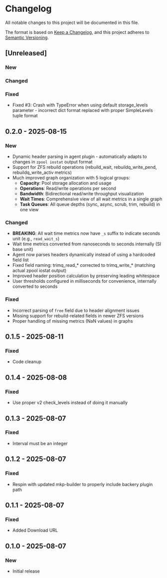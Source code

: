 # Changelog

All notable changes to this project will be documented in this file.

The format is based on [Keep a Changelog](https://keepachangelog.com/en/1.0.0/),
and this project adheres to [Semantic Versioning](https://semver.org/spec/v2.0.0.html).

## [Unreleased]

### New

### Changed

### Fixed
- Fixed #3: Crash with TypeError when using default storage_levels parameter - incorrect dict format replaced with proper SimpleLevels tuple format

## 0.2.0 - 2025-08-15
### New
- Dynamic header parsing in agent plugin - automatically adapts to changes in `zpool iostat` output format
- Support for ZFS rebuild operations (rebuild_wait, rebuildq_write_pend, rebuildq_write_activ metrics)
- Much improved graph organization with 5 logical groups:
  - **Capacity**: Pool storage allocation and usage
  - **Operations**: Read/write operations per second
  - **Bandwidth**: Bidirectional read/write throughput visualization
  - **Wait Times**: Comprehensive view of all wait metrics in a single graph
  - **Task Queues**: All queue depths (sync, async, scrub, trim, rebuild) in one view

### Changed
- **BREAKING**: All wait time metrics now have `_s` suffix to indicate seconds unit (e.g., `read_wait_s`)
- Wait time metrics converted from nanoseconds to seconds internally (SI base unit)
- Agent now parses headers dynamically instead of using a hardcoded field list
- Fixed field naming: trimq_read_* corrected to trimq_write_* (matching actual zpool iostat output)
- Improved header position calculation by preserving leading whitespace
- User thresholds configured in milliseconds for convenience, internally converted to seconds

### Fixed
- Incorrect parsing of `free` field due to header alignment issues
- Missing support for rebuild-related fields in newer ZFS versions
- Proper handling of missing metrics (NaN values) in graphs

## 0.1.5 - 2025-08-11
### Fixed
- Code cleanup

## 0.1.4 - 2025-08-08
### Fixed
- Use proper v2 check_levels instead of doing it manually

## 0.1.3 - 2025-08-07
### Fixed
- Interval must be an integer

## 0.1.2 - 2025-08-07
### Fixed
- Respin with updated mkp-builder to properly include backery plugin path

## 0.1.1 - 2025-08-07
### Fixed
- Added Download URL

## 0.1.0 - 2025-08-07
### New
- Initial release



